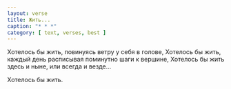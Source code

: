 ```yaml
---
layout: verse
title: Жить...
caption: "* * *"
category: [ text, verses, best ]
---
```

Хотелось бы жить,
    повинуясь ветру у себя в голове,
Хотелось бы жить,
    каждый день расписывая поминутно
        шаги к вершине,
Хотелось бы жить
    здесь и ныне,
        или всегда и везде...

Хотелось бы жить.
